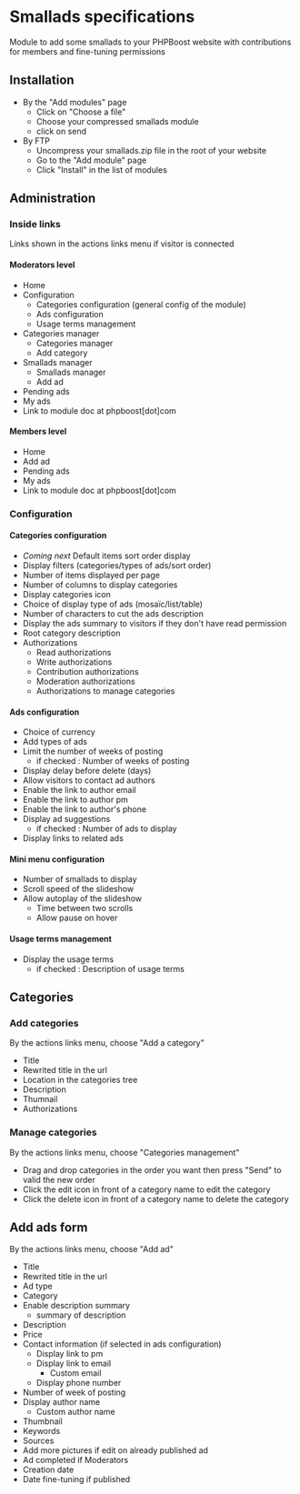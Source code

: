 
# Smallads specifications
Module to add some smallads to your PHPBoost website with contributions for members and fine-tuning permissions

## Installation
- By the "Add modules" page
    - Click on "Choose a file"
    - Choose your compressed smallads module
    - click on send
- By FTP
    - Uncompress your smallads.zip file in the root of your website
    - Go to the "Add module" page
    - Click "Install" in the list of modules
## Administration
### Inside links
Links shown in the actions links menu if visitor is connected
#### Moderators level
- Home
- Configuration
    - Categories configuration (general config of the module)
    - Ads configuration
    - Usage terms management
- Categories manager
    - Categories manager
    - Add category
- Smallads manager
    - Smallads manager
    - Add ad
- Pending ads
- My ads
- Link to module doc at phpboost[dot]com
#### Members level
- Home
- Add ad
- Pending ads
- My ads
- Link to module doc at phpboost[dot]com

### Configuration
#### Categories configuration
- _Coming next_ Default items sort order display
- Display filters (categories/types of ads/sort order)
- Number of items displayed per page
- Number of columns to display categories
- Display categories icon
- Choice of display type of ads (mosaïc/list/table)
- Number of characters to cut the ads description
- Display the ads summary to visitors if they don't have read permission
- Root category description
- Authorizations
    - Read authorizations
    - Write authorizations
    - Contribution authorizations
    - Moderation authorizations
    - Authorizations to manage categories
#### Ads configuration
- Choice of currency
- Add types of ads
- Limit the number of weeks of posting
    - if checked : Number of weeks of posting
- Display delay before delete (days)
- Allow visitors to contact ad authors
- Enable the link to author email
- Enable the link to author pm
- Enable the link to author's phone
- Display ad suggestions
    - if checked : Number of ads to display
- Display links to related ads
#### Mini menu configuration
- Number of smallads to display
- Scroll speed of the slideshow
- Allow autoplay of the slideshow
    - Time between two scrolls
    - Allow pause on hover
#### Usage terms management
- Display the usage terms
    - if checked : Description of usage terms

## Categories
### Add categories
By the actions links menu, choose "Add a category"
- Title
- Rewrited title in the url
- Location in the categories tree
- Description
- Thumnail
- Authorizations
### Manage categories
By the actions links menu, choose "Categories management"
- Drag and drop categories in the order you want then press "Send" to valid the new order
- Click the edit icon in front of a category name to edit the category
- Click the delete icon in front of a category name to delete the category

## Add ads form
By the actions links menu, choose "Add ad"
- Title
- Rewrited title in the url
- Ad type   
- Category
- Enable description summary
    - summary of description
- Description
- Price
- Contact information (if selected in ads configuration)
    - Display link to pm
    - Display link to email
        - Custom email
    - Display phone number
- Number of week of posting
- Display author name
    - Custom author name
- Thumbnail
- Keywords
- Sources
- Add more pictures
if edit on already published ad
- Ad completed
if Moderators
- Creation date
- Date fine-tuning
if published
